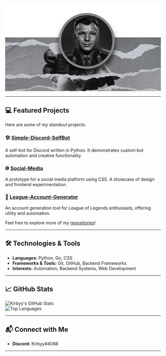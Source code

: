 <img src="banner.png" />

---

## 💻 Featured Projects  

Here are some of my standout projects:  

### 🛠️ **[Simple-Discord-SelfBot](https://github.com/Kirbyy1/Simple-Discord-SelfBot)**  
A self-bot for Discord written in Python. It demonstrates custom bot automation and creative functionality.  

### 🌐 **[Social-Media](https://github.com/Kirbyy1/Social-Media)**  
A prototype for a social media platform using CSS. A showcase of design and frontend experimentation.  

### 🧩 **[League-Account-Generator](https://github.com/Kirbyy1/League-Account-Generator)**  
An account generation tool for League of Legends enthusiasts, offering utility and automation.  

Feel free to explore more of my [repositories](https://github.com/Kirbyy1?tab=repositories)!  

---

## 🛠️ Technologies & Tools  

- **Languages:** Python, Go, CSS  
- **Frameworks & Tools:** Git, GitHub, Backend Frameworks  
- **Interests:** Automation, Backend Systems, Web Development  

---

## 📈 GitHub Stats  

![Kirbyy's GitHub Stats](https://github-readme-stats.vercel.app/api?username=Kirbyy1&show_icons=true&theme=radical)  
![Top Languages](https://github-readme-stats.vercel.app/api/top-langs/?username=Kirbyy1&layout=compact&theme=radical)  

---

## 📬 Connect with Me  

- **Discord:** Kirbyy#4088  


---

